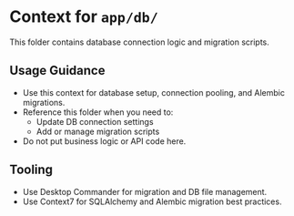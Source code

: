# Context for `app/db/`

This folder contains database connection logic and migration scripts.

## Usage Guidance
- Use this context for database setup, connection pooling, and Alembic migrations.
- Reference this folder when you need to:
  - Update DB connection settings
  - Add or manage migration scripts
- Do not put business logic or API code here.

## Tooling
- Use Desktop Commander for migration and DB file management.
- Use Context7 for SQLAlchemy and Alembic migration best practices.
